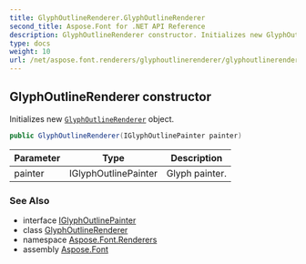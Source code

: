 ```yaml
---
title: GlyphOutlineRenderer.GlyphOutlineRenderer
second_title: Aspose.Font for .NET API Reference
description: GlyphOutlineRenderer constructor. Initializes new GlyphOutlineRenderer object
type: docs
weight: 10
url: /net/aspose.font.renderers/glyphoutlinerenderer/glyphoutlinerenderer/
---
```

## GlyphOutlineRenderer constructor

Initializes new [`GlyphOutlineRenderer`](../) object.

```csharp
public GlyphOutlineRenderer(IGlyphOutlinePainter painter)
```

| Parameter | Type | Description |
| --- | --- | --- |
| painter | IGlyphOutlinePainter | Glyph painter. |

### See Also

* interface [IGlyphOutlinePainter](../../../aspose.font.rendering/iglyphoutlinepainter/)
* class [GlyphOutlineRenderer](../)
* namespace [Aspose.Font.Renderers](../../../aspose.font.renderers/)
* assembly [Aspose.Font](../../../)


